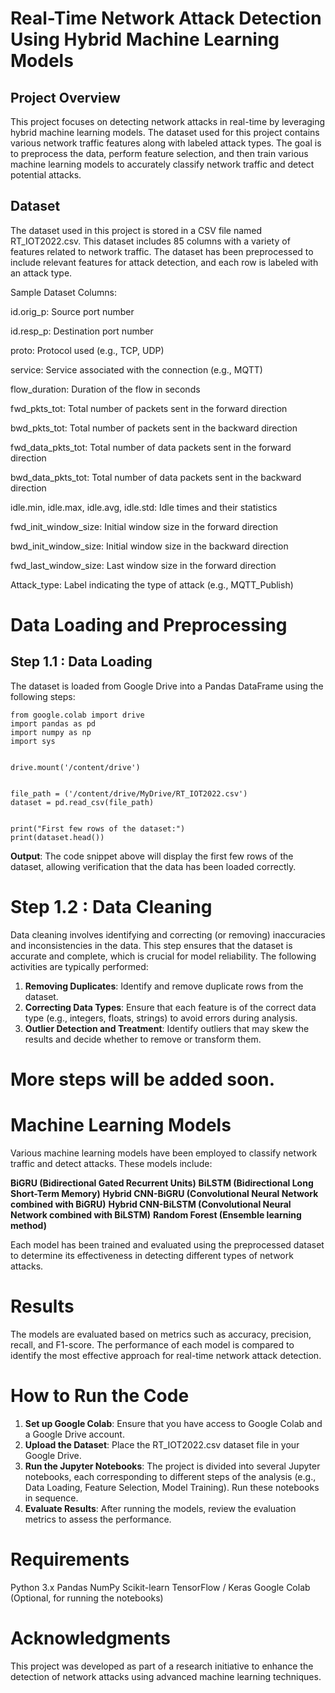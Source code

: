 

# Real-Time Network Attack Detection Using Hybrid Machine Learning Models

## Project Overview
This project focuses on detecting network attacks in real-time by leveraging hybrid machine learning models. The dataset used for this project contains various network traffic features along with labeled attack types. The goal is to preprocess the data, perform feature selection, and then train various machine learning models to accurately classify network traffic and detect potential attacks.

## Dataset
The dataset used in this project is stored in a CSV file named RT_IOT2022.csv. This dataset includes 85 columns with a variety of features related to network traffic. The dataset has been preprocessed to include relevant features for attack detection, and each row is labeled with an attack type.

Sample Dataset Columns:

id.orig_p: Source port number

id.resp_p: Destination port number

proto: Protocol used (e.g., TCP, UDP)

service: Service associated with the connection (e.g., MQTT)

flow_duration: Duration of the flow in seconds

fwd_pkts_tot: Total number of packets sent in the forward direction

bwd_pkts_tot: Total number of packets sent in the backward direction

fwd_data_pkts_tot: Total number of data packets sent in the forward direction

bwd_data_pkts_tot: Total number of data packets sent in the backward direction

idle.min, idle.max, idle.avg, idle.std: Idle times and their statistics

fwd_init_window_size: Initial window size in the forward direction

bwd_init_window_size: Initial window size in the backward direction

fwd_last_window_size: Last window size in the forward direction

Attack_type: Label indicating the type of attack (e.g., MQTT_Publish)



# Data Loading and Preprocessing

## Step 1.1 : Data Loading

The dataset is loaded from Google Drive into a Pandas DataFrame using the following steps:

```
from google.colab import drive
import pandas as pd
import numpy as np
import sys


drive.mount('/content/drive')


file_path = ('/content/drive/MyDrive/RT_IOT2022.csv')
dataset = pd.read_csv(file_path)


print("First few rows of the dataset:")
print(dataset.head())

```

**Output**: The code snippet above will display the first few rows of the dataset, allowing verification that the data has been loaded correctly.


# Step 1.2 : Data Cleaning
Data cleaning involves identifying and correcting (or removing) inaccuracies and inconsistencies in the data. This step ensures that the dataset is accurate and complete, which is crucial for model reliability. The following activities are typically performed:

1. **Removing Duplicates**: Identify and remove duplicate rows from the dataset.
2. **Correcting Data Types**: Ensure that each feature is of the correct data type (e.g., integers, floats, strings) to avoid errors during analysis.
3. **Outlier Detection and Treatment**: Identify outliers that may skew the results and decide whether to remove or transform them.

# More steps will be added soon.


# Machine Learning Models
Various machine learning models have been employed to classify network traffic and detect attacks. These models include:

**BiGRU (Bidirectional Gated Recurrent Units)**
**BiLSTM (Bidirectional Long Short-Term Memory)**
**Hybrid CNN-BiGRU (Convolutional Neural Network combined with BiGRU)**
**Hybrid CNN-BiLSTM (Convolutional Neural Network combined with BiLSTM)**
**Random Forest (Ensemble learning method)**

Each model has been trained and evaluated using the preprocessed dataset to determine its effectiveness in detecting different types of network attacks.

# Results
The models are evaluated based on metrics such as accuracy, precision, recall, and F1-score. The performance of each model is compared to identify the most effective approach for real-time network attack detection.


# How to Run the Code
1. **Set up Google Colab**: Ensure that you have access to Google Colab and a Google Drive account.
2. **Upload the Dataset**: Place the RT_IOT2022.csv dataset file in your Google Drive.
3. **Run the Jupyter Notebooks**: The project is divided into several Jupyter notebooks, each corresponding to different steps of the analysis (e.g., Data Loading, Feature Selection, Model Training). Run these notebooks in sequence.
4. **Evaluate Results**: After running the models, review the evaluation metrics to assess the performance.

# Requirements
Python 3.x
Pandas
NumPy
Scikit-learn
TensorFlow / Keras
Google Colab (Optional, for running the notebooks)


# Acknowledgments
This project was developed as part of a research initiative to enhance the detection of network attacks using advanced machine learning techniques.
